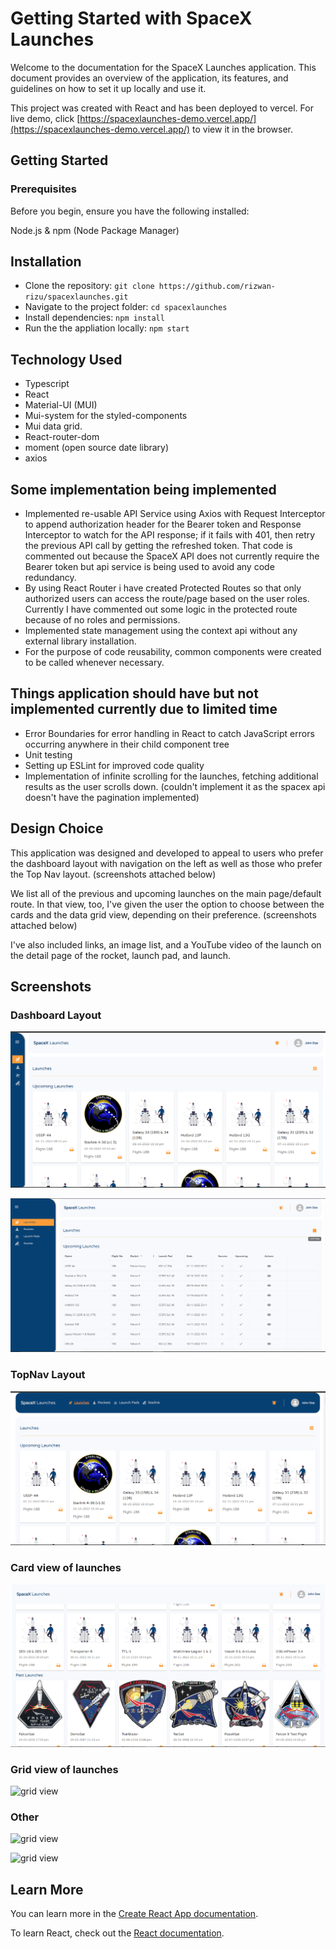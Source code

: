 # Getting Started with SpaceX Launches
Welcome to the documentation for the SpaceX Launches application. This document provides an overview of the application, its features, and guidelines on how to set it up locally and use it.

This project was created with React and has been deployed to vercel.
For live demo, click [https://spacexlaunches-demo.vercel.app/](https://spacexlaunches-demo.vercel.app/) to view it in the browser.

## Getting Started
### Prerequisites
Before you begin, ensure you have the following installed:

Node.js &
npm (Node Package Manager)

## Installation
- Clone the repository: `git clone https://github.com/rizwan-rizu/spacexlaunches.git`
- Navigate to the project folder: `cd spacexlaunches`
- Install dependencies: `npm install`
- Run the the appliation locally: `npm start`

## Technology Used
- Typescript
- React
- Material-UI (MUI)
- Mui-system for the styled-components
- Mui data grid.
- React-router-dom
- moment (open source date library)
- axios

## Some implementation being implemented
-  Implemented re-usable API Service using Axios with Request Interceptor to append authorization header for the Bearer token and Response Interceptor to watch for the API response; if it fails with 401, then 
 retry the previous API call by getting the refreshed token. That code is commented out because the SpaceX API does not currently require the Bearer token but api service is being used to avoid any code redundancy.
- By using React Router i have created Protected Routes so that only authorized users can access the route/page based on the user roles. Currently I have commented out some logic in the protected route because of no roles and permissions.
- Implemented state management using the context api without any external library installation.
- For the purpose of code reusability, common components were created to be called whenever necessary.

## Things application should have but not implemented currently due to limited time
- Error Boundaries for error handling in React to catch JavaScript errors occurring anywhere in their child component tree
- Unit testing
- Setting up ESLint for improved code quality
- Implementation of infinite scrolling for the launches, fetching additional results as the user scrolls down. (couldn't implement it as the spacex api doesn't have the pagination implemented)

## Design Choice
This application was designed and developed to appeal to users who prefer the dashboard layout with navigation on the left as well as those who prefer the Top Nav layout. (screenshots attached below)

We list all of the previous and upcoming launches on the main page/default route. In that view, too, I've given the user the option to choose between the cards and the data grid view, depending on their preference. (screenshots attached below)

I've also included links, an image list, and a YouTube video of the launch on the detail page of the rocket, launch pad, and launch.

## Screenshots
### Dashboard Layout

![Dashboard layout](/src/assets/images/sidenav-layout.png?raw=true "Optional Title")

![Dashboard layout](/src/assets/images/sidebar-open.png?raw=true "Optional Title")

### TopNav Layout

![Topnav layout](/src/assets/images/topnav-layout.png?raw=true "Optional Title")

### Card view of launches

![card view](/src/assets/images/cards-layout.png?raw=true "Optional Title")

### Grid view of launches

![grid view](/src/assets/images/dashboard1.png.png?raw=true "Optional Title")

### Other

![grid view](/src/assets/images/imagelist.png.png.png?raw=true "Optional Title")

![grid view](/src/assets/images/video.png.png.png?raw=true "Optional Title")

## Learn More

You can learn more in the [Create React App documentation](https://facebook.github.io/create-react-app/docs/getting-started).

To learn React, check out the [React documentation](https://reactjs.org/).
